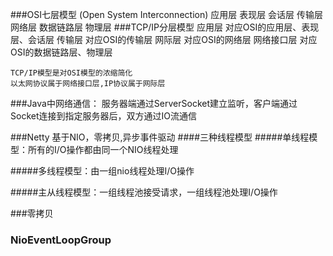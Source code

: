 ###OSI七层模型  (Open System Interconnection)
    应用层
    表现层
    会话层
    传输层
    网络层
    数据链路层
    物理层
###TCP/IP分层模型
    应用层        对应OSI的应用层、表现层、会话层
    传输层        对应OSI的传输层
    网际层        对应OSI的网络层
    网络接口层    对应OSI的数据链路层、物理层
    
    TCP/IP模型是对OSI模型的浓缩简化
    以太网协议属于网络接口层,IP协议属于网际层
###Java中网络通信：
    服务器端通过ServerSocket建立监听，客户端通过Socket连接到指定服务器后，双方通过IO流通信

###Netty
    基于NIO，零拷贝,异步事件驱动
####三种线程模型
#####单线程模型：所有的I/O操作都由同一个NIO线程处理

#####多线程模型：由一组nio线程处理I/O操作

#####主从线程模型：一组线程池接受请求，一组线程池处理I/O操作

###零拷贝

### NioEventLoopGroup
